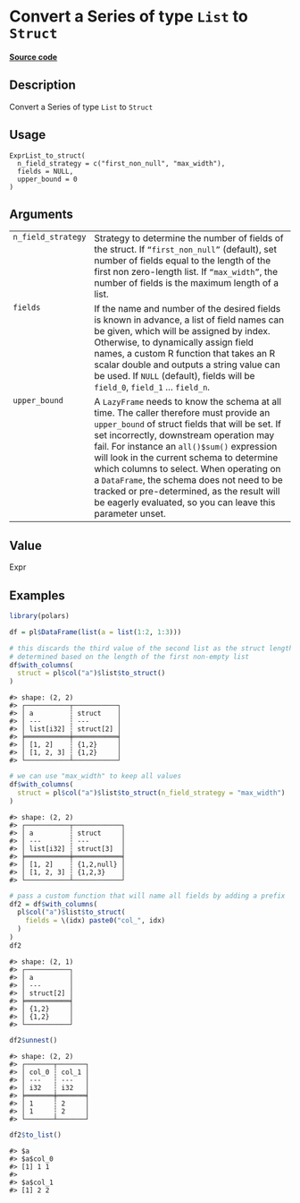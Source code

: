 

# Convert a Series of type <code>List</code> to <code>Struct</code>

[**Source code**](https://github.com/pola-rs/r-polars/tree/f1aede4d7d7f090c98651365a4120a8232503a4d/R/expr__list.R#L414)

## Description

Convert a Series of type <code>List</code> to <code>Struct</code>

## Usage

<pre><code class='language-R'>ExprList_to_struct(
  n_field_strategy = c("first_non_null", "max_width"),
  fields = NULL,
  upper_bound = 0
)
</code></pre>

## Arguments

<table>
<tr>
<td style="white-space: nowrap; font-family: monospace; vertical-align: top">
<code id="ExprList_to_struct_:_n_field_strategy">n_field_strategy</code>
</td>
<td>
Strategy to determine the number of fields of the struct. If
<code>“first_non_null”</code> (default), set number of fields equal to
the length of the first non zero-length list. If
<code>“max_width”</code>, the number of fields is the maximum length of
a list.
</td>
</tr>
<tr>
<td style="white-space: nowrap; font-family: monospace; vertical-align: top">
<code id="ExprList_to_struct_:_fields">fields</code>
</td>
<td>
If the name and number of the desired fields is known in advance, a list
of field names can be given, which will be assigned by index. Otherwise,
to dynamically assign field names, a custom R function that takes an R
scalar double and outputs a string value can be used. If
<code>NULL</code> (default), fields will be <code>field_0</code>,
<code>field_1</code> … <code>field_n</code>.
</td>
</tr>
<tr>
<td style="white-space: nowrap; font-family: monospace; vertical-align: top">
<code id="ExprList_to_struct_:_upper_bound">upper_bound</code>
</td>
<td>
A <code>LazyFrame</code> needs to know the schema at all time. The
caller therefore must provide an <code>upper_bound</code> of struct
fields that will be set. If set incorrectly, downstream operation may
fail. For instance an <code>all()$sum()</code> expression will look in
the current schema to determine which columns to select. When operating
on a <code>DataFrame</code>, the schema does not need to be tracked or
pre-determined, as the result will be eagerly evaluated, so you can
leave this parameter unset.
</td>
</tr>
</table>

## Value

Expr

## Examples

``` r
library(polars)

df = pl$DataFrame(list(a = list(1:2, 1:3)))

# this discards the third value of the second list as the struct length is
# determined based on the length of the first non-empty list
df$with_columns(
  struct = pl$col("a")$list$to_struct()
)
```

    #> shape: (2, 2)
    #> ┌───────────┬───────────┐
    #> │ a         ┆ struct    │
    #> │ ---       ┆ ---       │
    #> │ list[i32] ┆ struct[2] │
    #> ╞═══════════╪═══════════╡
    #> │ [1, 2]    ┆ {1,2}     │
    #> │ [1, 2, 3] ┆ {1,2}     │
    #> └───────────┴───────────┘

``` r
# we can use "max_width" to keep all values
df$with_columns(
  struct = pl$col("a")$list$to_struct(n_field_strategy = "max_width")
)
```

    #> shape: (2, 2)
    #> ┌───────────┬────────────┐
    #> │ a         ┆ struct     │
    #> │ ---       ┆ ---        │
    #> │ list[i32] ┆ struct[3]  │
    #> ╞═══════════╪════════════╡
    #> │ [1, 2]    ┆ {1,2,null} │
    #> │ [1, 2, 3] ┆ {1,2,3}    │
    #> └───────────┴────────────┘

``` r
# pass a custom function that will name all fields by adding a prefix
df2 = df$with_columns(
  pl$col("a")$list$to_struct(
    fields = \(idx) paste0("col_", idx)
  )
)
df2
```

    #> shape: (2, 1)
    #> ┌───────────┐
    #> │ a         │
    #> │ ---       │
    #> │ struct[2] │
    #> ╞═══════════╡
    #> │ {1,2}     │
    #> │ {1,2}     │
    #> └───────────┘

``` r
df2$unnest()
```

    #> shape: (2, 2)
    #> ┌───────┬───────┐
    #> │ col_0 ┆ col_1 │
    #> │ ---   ┆ ---   │
    #> │ i32   ┆ i32   │
    #> ╞═══════╪═══════╡
    #> │ 1     ┆ 2     │
    #> │ 1     ┆ 2     │
    #> └───────┴───────┘

``` r
df2$to_list()
```

    #> $a
    #> $a$col_0
    #> [1] 1 1
    #> 
    #> $a$col_1
    #> [1] 2 2
